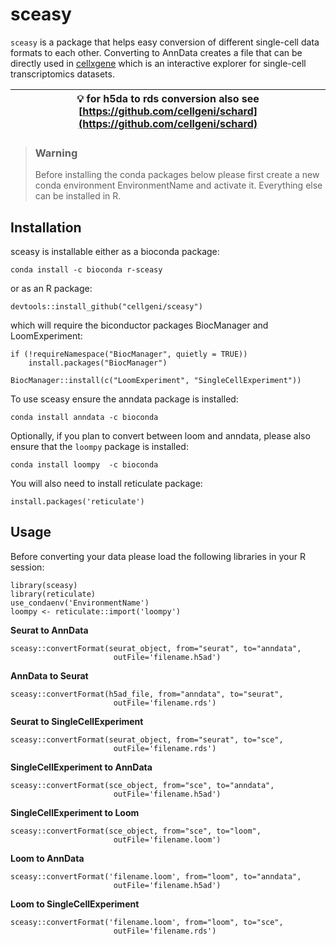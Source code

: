 # sceasy

`sceasy` is a package that helps easy conversion of different single-cell data formats to each other. Converting to AnnData creates a file that can be directly used in [cellxgene](https://github.com/chanzuckerberg/cellxgene) which is an interactive explorer for single-cell transcriptomics datasets.


| 💡 for h5da to rds conversion also see [https://github.com/cellgeni/schard](https://github.com/cellgeni/schard) |
| ----------------------------------------------------------------------------------------------- |


> ### Warning
> Before installing the conda packages below please first create a new conda environment EnvironmentName and activate it. Everything else can be installed in R.


## Installation

sceasy is installable either as a bioconda package:

```conda install -c bioconda r-sceasy```

or as an R package:

```devtools::install_github("cellgeni/sceasy")```

which will require the biconductor packages BiocManager and LoomExperiment:

```
if (!requireNamespace("BiocManager", quietly = TRUE))
    install.packages("BiocManager")

BiocManager::install(c("LoomExperiment", "SingleCellExperiment"))
```

To use sceasy ensure the anndata package is installed:

```conda install anndata -c bioconda```

Optionally, if you plan to convert between loom and anndata, please also ensure that the `loompy` package is installed:

```conda install loompy  -c bioconda```

You will also need to install reticulate package:

```install.packages('reticulate')```


## Usage

Before converting your data please load the following libraries in your R session:

```
library(sceasy)
library(reticulate)
use_condaenv('EnvironmentName')
loompy <- reticulate::import('loompy')
```

**Seurat to AnnData**

```
sceasy::convertFormat(seurat_object, from="seurat", to="anndata",
                       outFile='filename.h5ad')
```

**AnnData to Seurat**

```
sceasy::convertFormat(h5ad_file, from="anndata", to="seurat",
                       outFile='filename.rds')
```
                       
**Seurat to SingleCellExperiment**

```
sceasy::convertFormat(seurat_object, from="seurat", to="sce",
                       outFile='filename.rds')
```
   
**SingleCellExperiment to AnnData**

```
sceasy::convertFormat(sce_object, from="sce", to="anndata",
                       outFile='filename.h5ad')
```
                       
**SingleCellExperiment to Loom**

```
sceasy::convertFormat(sce_object, from="sce", to="loom",
                       outFile='filename.loom')
```
                       
**Loom to AnnData**

```
sceasy::convertFormat('filename.loom', from="loom", to="anndata",
                       outFile='filename.h5ad')
```
                       
**Loom to SingleCellExperiment**

```
sceasy::convertFormat('filename.loom', from="loom", to="sce",
                       outFile='filename.rds')
```
